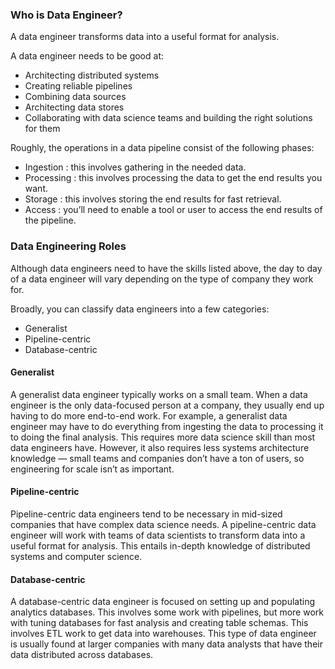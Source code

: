 ### Who is Data Engineer?

A data engineer transforms data into a useful format for analysis.

A data engineer needs to be good at:

- Architecting distributed systems
- Creating reliable pipelines
- Combining data sources
- Architecting data stores
- Collaborating with data science teams and building the right solutions for them

Roughly, the operations in a data pipeline consist of the following phases:

- Ingestion : this involves gathering in the needed data.
- Processing : this involves processing the data to get the end results you want.
- Storage : this involves storing the end results for fast retrieval.
- Access : you’ll need to enable a tool or user to access the end results of the pipeline.

### Data Engineering Roles

Although data engineers need to have the skills listed above, the day to day of a data engineer will vary depending on the type of company they work for.

Broadly, you can classify data engineers into a few categories:

- Generalist
- Pipeline-centric
- Database-centric

#### Generalist

A generalist data engineer typically works on a small team. When a data engineer is the only data-focused person at a company, they usually end up having to do more end-to-end work. For example, a generalist data engineer may have to do everything from ingesting the data to processing it to doing the final analysis. This requires more data science skill than most data engineers have. However, it also requires less systems architecture knowledge — small teams and companies don’t have a ton of users, so engineering for scale isn’t as important.

#### Pipeline-centric

Pipeline-centric data engineers tend to be necessary in mid-sized companies that have complex data science needs. A pipeline-centric data engineer will work with teams of data scientists to transform data into a useful format for analysis. This entails in-depth knowledge of distributed systems and computer science.

#### Database-centric

A database-centric data engineer is focused on setting up and populating analytics databases. This involves some work with pipelines, but more work with tuning databases for fast analysis and creating table schemas. This involves ETL work to get data into warehouses. This type of data engineer is usually found at larger companies with many data analysts that have their data distributed across databases.